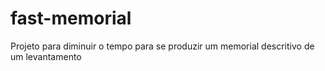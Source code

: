 # fast-memorial
Projeto para diminuir o tempo para se produzir um memorial descritivo de um levantamento
